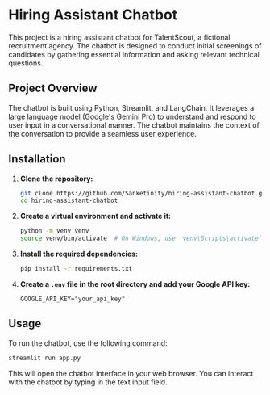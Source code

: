 # Hiring Assistant Chatbot

This project is a hiring assistant chatbot for TalentScout, a fictional recruitment agency. The chatbot is designed to conduct initial screenings of candidates by gathering essential information and asking relevant technical questions.

## Project Overview

The chatbot is built using Python, Streamlit, and LangChain. It leverages a large language model (Google's Gemini Pro) to understand and respond to user input in a conversational manner. The chatbot maintains the context of the conversation to provide a seamless user experience.

## Installation

1. **Clone the repository:**
   ```bash
   git clone https://github.com/Sanketinity/hiring-assistant-chatbot.git
   cd hiring-assistant-chatbot
   ```

2. **Create a virtual environment and activate it:**
   ```bash
   python -m venv venv
   source venv/bin/activate  # On Windows, use `venv\Scripts\activate`
   ```

3. **Install the required dependencies:**
   ```bash
   pip install -r requirements.txt
   ```

4. **Create a `.env` file in the root directory and add your Google API key:**
   ```
   GOOGLE_API_KEY="your_api_key"
   ```

## Usage

To run the chatbot, use the following command:

```bash
streamlit run app.py
```

This will open the chatbot interface in your web browser. You can interact with the chatbot by typing in the text input field.
